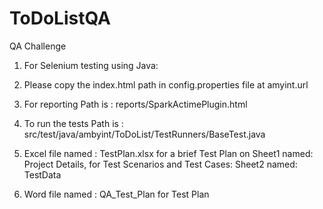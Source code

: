 # ToDoListQA
QA Challenge
1. For Selenium testing using Java:
  1. Please copy the index.html path in config.properties file at amyint.url
  2. For reporting Path is : reports/SparkActimePlugin.html
  3. To run the tests Path is : src/test/java/ambyint/ToDoList/TestRunners/BaseTest.java

2. Excel file named : TestPlan.xlsx 
   for a brief Test Plan on Sheet1 named: Project Details, 
   for Test Scenarios and Test Cases: Sheet2 named: TestData
3. Word file named : QA_Test_Plan
   for Test Plan
   
